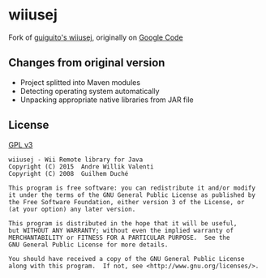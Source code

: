 # wiiusej
Fork of [guiguito's wiiusej](https://github.com/guiguito/wiiusej), originally on [Google Code](https://code.google.com/p/wiiusej/)

## Changes from original version
- Project splitted into Maven modules
- Detecting operating system automatically
- Unpacking appropriate native libraries from JAR file

## License
[GPL v3](http://www.gnu.org/licenses/gpl-3.0.en.html)

```
wiiusej - Wii Remote library for Java
Copyright (C) 2015  Andre Willik Valenti
Copyright (C) 2008  Guilhem Duché

This program is free software: you can redistribute it and/or modify
it under the terms of the GNU General Public License as published by
the Free Software Foundation, either version 3 of the License, or
(at your option) any later version.

This program is distributed in the hope that it will be useful,
but WITHOUT ANY WARRANTY; without even the implied warranty of
MERCHANTABILITY or FITNESS FOR A PARTICULAR PURPOSE.  See the
GNU General Public License for more details.

You should have received a copy of the GNU General Public License
along with this program.  If not, see <http://www.gnu.org/licenses/>.
```
